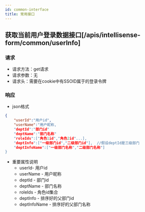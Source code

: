 ```yaml
---
id: common-interface
title: 常用接口
---
```


## 获取当前用户登录数据接口[/apis/intellisense-form/common/userInfo]

### 请求

* 请求方法：get请求
* 请求参数：无
* 请求头：需要在cookie中有SSOID属于的登录令牌

### 响应

* json格式

```json
{
	"userId":"用户id",
	"userName":"用户昵称,
	"deptId":"部门id"
	"deptName":"部门名称"
	"roleIds":["角色1id","角色2id"...],
	"deptInfo":["一级部门id","二级部门id"],  //假设deptId是三级部门
	"deptInfoName":["一级部门名称","二级部门名称"]
}
```

 * 重要属性说明
    * userId- 用户id
    * userName - 用户昵称
    * deptId - 部门id
    * deptName - 部门名称
    * roleIds - 角色id集合
    * deptInfo - 排序好的父部门id
    * deptInfoName - 排序好的父部门名称